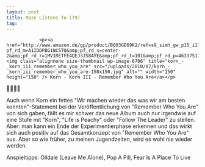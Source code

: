 ```yaml
---
layout: post
title: Maze Listens To (79)
tag: 
---
```



                <p><a href="http://www.amazon.de/gp/product/B003GE69K2/ref=s9_simh_gw_p15_i1?pf_rd_m=A1IDDPBG1NC5TQ&amp;pf_rd_s=center-2&amp;pf_rd_r=1MV1RETFE4QEJ3JS8AYE&amp;pf_rd_t=101&amp;pf_rd_p=463375173&amp;pf_rd_i=301128"><img class="alignnone size-thumbnail wp-image-6706" title="korn_-_korn_iii_remember_who_you_are" src="/uploads/2010/07/korn_-_korn_iii_remember_who_you_are-150x150.jpg" alt="" width="150" height="150" /> Korn - Korn III - Remember Who You Are</a></p>
<p>🤘🤘🤘🤘</p>
<p>Auch wenn Korn ein fettes &quot;Wir machen wieder das was wir am besten konnten&quot;-Statement bei der Veröffentlichung von &quot;Remember Who You Are&quot; von sich gaben, fällt es mir schwer das neue Album auch nur irgendwie auf eine Stufe mit &quot;Korn&quot;, &quot;Life is Peachy&quot; oder &quot;Follow The Leader&quot; zu stellen. Aber: man kann ein Ende der Experimentierphase erkennen und das wirkt sich auch positiv auf das Gesamtkonzept von &quot;Remember Who You Are&quot; aus. Aber so wie früher, zu meinen Jugendzeiten, wird es wohl nie wieder werden.</p>
<p>Anspieltipps: Oildale (Leave Me Alone), Pop A Pill, Fear Is A Place To Live</p>
            

